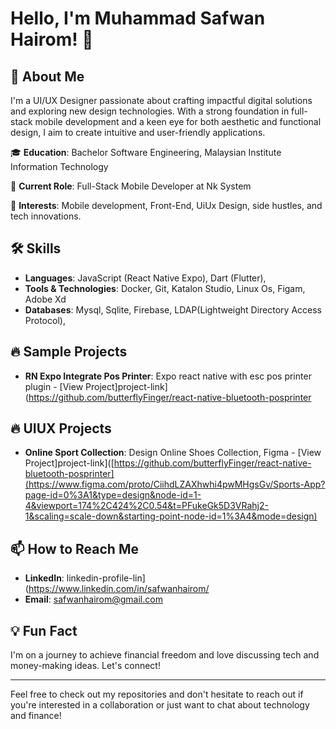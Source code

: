 # Hello, I'm Muhammad Safwan Hairom! 👋

## 🚀 About Me
I'm a UI/UX Designer passionate about crafting impactful digital solutions and exploring new design technologies. With a strong foundation in full-stack mobile development and a keen eye for both aesthetic and functional design, I aim to create intuitive and user-friendly applications.

🎓 **Education**: Bachelor Software Engineering, Malaysian Institute Information Technology

💼 **Current Role**: Full-Stack Mobile Developer at Nk System 

🎯 **Interests**: Mobile development, Front-End, UiUx Design, side hustles, and tech innovations.

## 🛠 Skills
- **Languages**: JavaScript (React Native Expo), Dart (Flutter), 
- **Tools & Technologies**: Docker, Git, Katalon Studio, Linux Os, Figam, Adobe Xd
- **Databases**: Mysql, Sqlite, Firebase, LDAP(Lightweight Directory Access Protocol), 

## 🔥 Sample Projects
- **RN Expo Integrate Pos Printer**: Expo react native with esc pos printer plugin - [View Project]project-link](https://github.com/butterflyFinger/react-native-bluetooth-posprinter

## 🔥 UIUX Projects
- **Online Sport Collection**: Design Online Shoes Collection, Figma - [View Project]project-link]([https://github.com/butterflyFinger/react-native-bluetooth-posprinter](https://www.figma.com/proto/CiihdLZAXhwhi4pwMHgsGv/Sports-App?page-id=0%3A1&type=design&node-id=1-4&viewport=174%2C424%2C0.54&t=PFukeGk5D3VRahj2-1&scaling=scale-down&starting-point-node-id=1%3A4&mode=design)


## 📫 How to Reach Me
- **LinkedIn**: linkedin-profile-lin](https://www.linkedin.com/in/safwanhairom/
- **Email**: safwanhairom@gmail.com

## 💡 Fun Fact
I'm on a journey to achieve financial freedom and love discussing tech and money-making ideas. Let's connect!

---

Feel free to check out my repositories and don't hesitate to reach out if you're interested in a collaboration or just want to chat about technology and finance!


